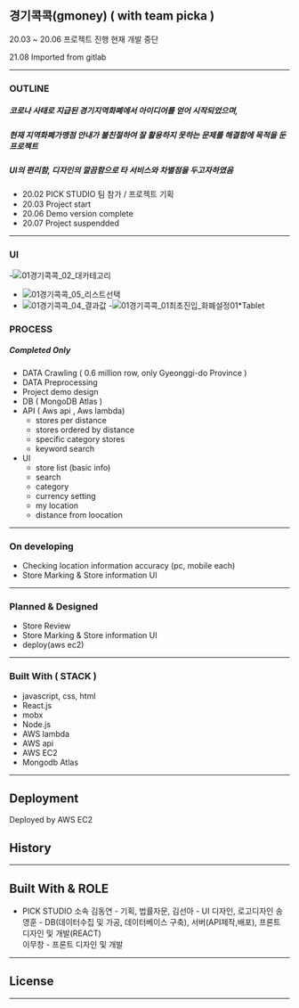 ## 경기콕콕(gmoney) ( with team picka )

20.03 ~ 20.06 프로젝트 진행
현재 개발 중단 

21.08 Imported from gitlab

---------------------------------------

### OUTLINE 
 ##### 코로나 사태로 지급된 경기지역화폐에서 아이디어를 얻어 시작되었으며,
 ##### 현재 지역화폐가맹점 안내가 불친절하여 잘 활용하지 못하는 문제를 해결함에 목적을 둔 프로젝트
 ##### UI의 편리함, 디자인의 깔끔함으로 타 서비스와 차별점을 두고자하였음 
 
 - 20.02 PICK STUDIO 팀 참가 / 프로젝트 기획
 - 20.03 Project start
 - 20.06 Demo version complete
 - 20.07 Project suspendded
---------------------------------------

### UI

 -![01경기콕콕_02_대카테고리](https://user-images.githubusercontent.com/15559593/137873762-dfcf1b47-2bd8-4e12-8b9b-bfb0d879a854.jpg)
 - ![01경기콕콕_05_리스트선택](https://user-images.githubusercontent.com/15559593/137873845-9dbef634-fd23-4083-a0f4-0c675d502365.jpg)
 - ![01경기콕콕_04_결과값](https://user-images.githubusercontent.com/15559593/137874290-56efcdf4-7198-4590-9cf0-44144c44d2c0.jpg)
 -![01경기콕콕_01최초진입_화폐설정01*Tablet](https://user-images.githubusercontent.com/15559593/137873903-f710d998-9503-41c6-a3c1-dea5f9fbd6cb.jpg)


### PROCESS 

#####  Completed Only 
- DATA Crawling ( 0.6 million row, only Gyeonggi-do Province )
- DATA Preprocessing
- Project demo design
- DB ( MongoDB Atlas )
- API ( Aws api , Aws lambda)
  - stores per distance
  - stores ordered by distance
  - specific category stores
  - keyword search
- UI
  - store list (basic info)
  - search
  - category
  - currency setting
  - my location
  - distance from loocation
---------------------------------------

### On developing
 - Checking location information accuracy (pc, mobile each)
 - Store Marking & Store information UI 
---------------------------------------

### Planned & Designed
 - Store Review
 - Store Marking & Store information UI
 - deploy(aws ec2)
---------------------------------------

### Built With ( STACK ) 

- javascript, css, html
- React.js
- mobx
- Node.js
- AWS lambda
- AWS api
- AWS EC2
- Mongodb Atlas

---------------------------------------

## Deployment

Deployed by AWS EC2

## History 

---------------------------------------

## Built With & ROLE
* PICK STUDIO 소속
김동연 - 기획, 법률자문, 
김선아 - UI 디자인, 로고디자인
송영훈 - DB(데이터수집 및 가공, 데이터베이스 구축), 서버(API제작,배포), 프론트 디자인 및 개발(REACT)  
이무창 - 프론트 디자인 및 개발 
---------------------------------------

## License

---------------------------------------
